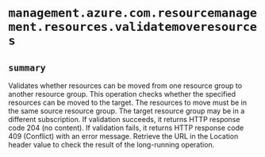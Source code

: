 # `management.azure.com.resourcemanagement.resources.validatemoveresources`

## `summary`
Validates whether resources can be moved from one resource group to another resource group. This operation checks whether the specified resources can be moved to the target. The resources to move must be in the same source resource group. The target resource group may be in a different subscription. If validation succeeds, it returns HTTP response code 204 (no content). If validation fails, it returns HTTP response code 409 (Conflict) with an error message. Retrieve the URL in the Location header value to check the result of the long-running operation.


